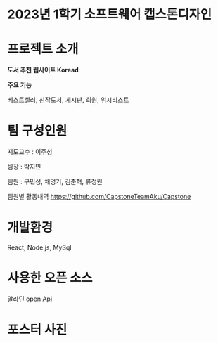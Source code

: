 # 2023년 1학기 소프트웨어 캡스톤디자인

# 프로젝트 소개

**도서 추천 웹사이트 Koread**

**주요 기능**

베스트셀러, 신작도서, 게시판, 회원, 위시리스트

# 팀 구성인원

지도교수 : 이주성

팀장 : 박지민

팀원 : 구민성, 채명기, 김준혁, 류정원

팀원별 활동내역
https://github.com/CapstoneTeamAku/Capstone

# 개발환경

React, Node.js, MySql

# 사용한 오픈 소스

알라딘 open Api

# 포스터 사진


